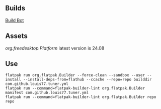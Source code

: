 ## Builds
[Build Bot](https://buildbot.flathub.org/#/apps/com.github.louis77.tuner)

## Assets
_org.freedesktop.Platform_ latest version is 24.08

## Use
```
flatpak run org.flatpak.Builder --force-clean --sandbox --user --install --install-deps-from=flathub --ccache --repo=repo builddir com.github.louis77.tuner.yml
flatpak run --command=flatpak-builder-lint org.flatpak.Builder manifest com.github.louis77.tuner.yml
flatpak run --command=flatpak-builder-lint org.flatpak.Builder repo repo
```